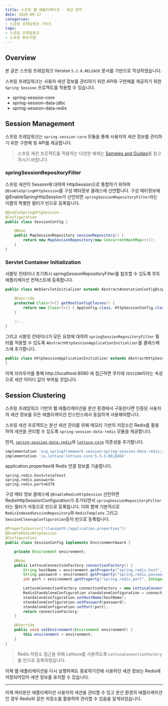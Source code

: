 ```yaml
---
title: 스프링 웹 애플리케이션 - 세션 관리
date: 2020-09-17
categories:
- 스프링 프레임워크 가이드
tags:
- 스프링 프레임워크
- 스프링 튜토리얼
---
```


## Overview
본 글은 스프링 프레임워크 Version `5.2.8.RELEASE` 문서를 기반으로 작성하였습니다.

스프링 프레임워크는 사용자 세션 정보를 관리하기 위한 API와 구현체를 제공하기 위한 `Spring Session` 프로젝트를 적용할 수 있습니다. 

- spring-session-core
- spring-session-data-jdbc
- spring-session-data-redis

## Session Management
스프링 프레임워크는 `spring-session-core` 모듈을 통해 사용자의 세션 정보를 관리하기 위한 구현체 및 API를 제공합니다. 

> 스프링 세션 프로젝트를 적용하는 다양한 예제는 [Samples and Guides](https://docs.spring.io/spring-session/docs/2.3.0.RELEASE/reference/html5/#samples)를 참고하시기 바랍니다.

### springSessionRepositoryFilter
스프링 세션이 Session에 대하여 HttpSession으로 통합하기 위하여 `@EnableSpringHttpSession`를 구성 메타정보 클래스에 선언합니다. 구성 메타정보에 @EnableSpringHttpSession가 선언되면 `springSessionRepositoryFilter`라는 이름의 특별한 필터가 빈으로 등록됩니다.

```java
@EnableSpringHttpSession
@Configuration
public class SessionConfig {

    @Bean
    public MapSessionRepository sessionRepository() {
        return new MapSessionRepository(new ConcurrentHashMap<>());
    }
}
```

### Servlet Container Initialization
서블릿 컨테이너 초기화시 springSessionRepositoryFilter를 참조할 수 있도록 루트 애플리케이션 컨텍스트에 등록합니다.

```java
public class WebServletInitializer extends AbstractAnnotationConfigDispatcherServletInitializer {

    @Override
    protected Class<?>[] getRootConfigClasses() {
        return new Class<?>[] { AppConfig.class, HttpSessionConfig.class };
    }
    
    //...
}
```

그리고 서블릿 컨테이너가 모든 요청에 대하여 `springSessionRepositoryFilter` 필터를 적용할 수 있도록 `AbstractHttpSessionApplicationInitializer`를 클래스패스에 추가합니다.
```java
public class HttpSessionApplicationInitializer extends AbstractHttpSessionApplicationInitializer {
}
```

이제 브라우저를 통해 http://localhost:8080 에 접근하면 쿠키에 `SESSION`이라는 속성으로 세션 아이디 값이 부여될 것입니다.

## Session Clustering
스프링 프레임워크 기반의 웹 애플리케이션을 분산 환경에서 구동한다면 인증된 사용자의 세션 정보를 모든 애플리케이션 인스턴스에서 동일하게 사용해야합니다. 

스프링 세션 프로젝트는 분산 세션 관리를 위해 메모리 기반의 저장소인 Redis를 활용하여 세션을 관리할 수 있도록 `spring-session-data-redis` 모듈을 제공합니다.

먼저, [`spring-session-data-redis`](https://mvnrepository.com/artifact/org.springframework.session/spring-session-data-redis/2.3.0.RELEASE)와 [`lettuce-core`](https://mvnrepository.com/artifact/io.lettuce/lettuce-core/5.3.3.RELEASE) 의존성을 추가합니다.

```groovy build.gradle
implementation 'org.springframework.session:spring-session-data-redis:2.3.0.RELEASE'
implementation 'io.lettuce:lettuce-core:5.3.3.RELEASE'
```

application.properties에 Redis 연결 정보를 기술합니다.

```properties application.properties
spring.redis.host=localhost
spring.redis.password=
spring.redis.port=6379
```

구성 메타 정보 클래스에 `@EnableRedisHttpSession` 선언하면 RedisHttpSessionConfiguration가 추가되면서 `springSessionRepositoryFilter`라는 필터가 자동으로 빈으로 등록됩니다. 이와 함께 기본적으로 `RedisIndexedSessionRepository`와 `RedisTemplate` 그리고 `SessionCleanupConfiguration`등이 빈으로 등록됩니다.

```java
@PropertySource({"classpath:/application.properties"})
@EnableRedisHttpSession
@Configuration
public class SessionConfig implements EnvironmentAware {

    private Environment environment;

    @Bean
    public LettuceConnectionFactory connectionFactory() {
        String hostName = environment.getProperty("spring.redis.host", String.class, "localhost");
        String password = environment.getProperty("spring.redis.password", String.class);
        int port = environment.getProperty("spring.redis.port", Integer.class, 6379);

        LettuceConnectionFactory connectionFactory = new LettuceConnectionFactory();
        RedisStandaloneConfiguration standaloneConfiguration = connectionFactory.getStandaloneConfiguration();
        standaloneConfiguration.setHostName(hostName);
        standaloneConfiguration.setPassword(password);
        standaloneConfiguration.setPort(port);
        return connectionFactory;
    }

    @Override
    public void setEnvironment(Environment environment) {
        this.environment = environment;
    }
}
```

> Redis 저장소 접근을 위해 Lettuce를 사용하도록 `LettuceConnectionFactory`를 빈으로 등록하였습니다.

이제 웹 애플리케이션을 다시 실행하여도 종료하기전에 사용하던 세션 정보는 Redis에 저장되어있어 세션 정보를 유지할 수 있습니다.

---

이제 여러분은 애플리케이션 사용자의 세션을 관리할 수 있고 분산 환경의 애플리케이션인 경우 Redis와 같은 저장소를 활용하여 관리할 수 있음을 알게되었습니다.